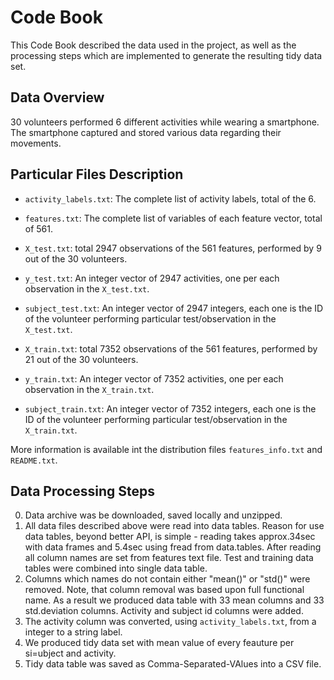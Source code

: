 # Code Book

This Code Book described the data used in the project, as well as the processing steps which are implemented to generate the resulting tidy data set.

## Data Overview

30 volunteers performed 6 different activities while wearing a smartphone. The smartphone captured and stored various data regarding their movements.

## Particular Files Description

* `activity_labels.txt`: The complete list of activity labels, total of the 6.
* `features.txt`: The complete list of variables of each feature vector, total of 561.

* `X_test.txt`: total 2947 observations of the 561 features, performed by  9 out of the 30 volunteers.
* `y_test.txt`: An integer vector of 2947 activities, one per each observation in the `X_test.txt`.
* `subject_test.txt`: An integer vector of 2947 integers, each one is the ID of the volunteer performing particular test/observation in the `X_test.txt`.

* `X_train.txt`: total 7352 observations of the 561 features, performed by 21 out of the 30 volunteers.
* `y_train.txt`: An integer vector of 7352 activities, one per each observation in the `X_train.txt`.
* `subject_train.txt`: An integer vector of 7352 integers, each one is the ID of the volunteer performing particular test/observation in the `X_train.txt`.

More information is available int the distribution files `features_info.txt` and `README.txt`.

## Data Processing Steps

0. Data archive was be downloaded, saved locally and unzipped.
1. All data files described above were read into data tables. Reason for use data tables, beyond better API, is simple - reading takes approx.34sec with data frames and 5.4sec using fread from data.tables. After reading all column names are set from features text file. Test and training data tables were combined into single data table.
2. Columns which names do not contain either "mean()" or "std()" were removed. Note, that column removal was based upon full functional name. As a result we produced
data table with 33 mean columns and 33 std.deviation columns. Activity and subject id columns were added.
3. The activity column was converted, using `activity_labels.txt`, from a integer to a string label.
4. We produced tidy data set with mean value of every feauture per si=ubject and activity.
5. Tidy data table was saved as Comma-Separated-VAlues into a CSV file.
